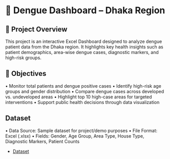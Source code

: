 # 🦟 Dengue Dashboard – Dhaka Region
## 📌 Project Overview
This project is an interactive Excel Dashboard designed to analyze dengue patient data from the Dhaka region.
It highlights key health insights such as patient demographics, area-wise dengue cases, diagnostic markers, and high-risk groups.
## 🎯 Objectives
•	Monitor total patients and dengue positive cases
•	Identify high-risk age groups and gender distribution
•	Compare dengue cases across developed vs. undeveloped areas
•	Highlight top 10 high-case areas for targeted interventions
•	Support public health decisions through data visualization

##  Dataset
•	Data Source: Sample dataset for project/demo purposes
•	File Format: Excel (.xlsx)
•	Fields: Gender, Age Group, Area Type, House Type, Diagnostic Markers, Patient Counts
- <a href="https://github.com/Mahmudulazad/data_analysis_excl_dashboard/blob/main/Dengue%20Project.xlsx">Dataset</a>
